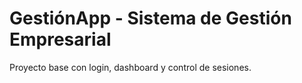# GestiónApp - Sistema de Gestión Empresarial

Proyecto base con login, dashboard y control de sesiones.